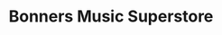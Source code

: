 ---
title: "Bonners Music Superstore"
url: /eastbourne/bonners-music-superstore/
shop: musical instrument
---